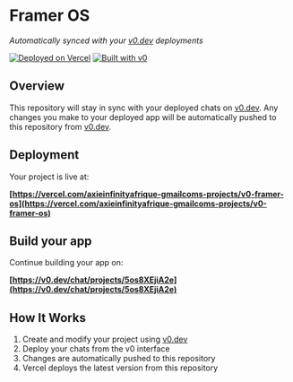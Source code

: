 # Framer OS

*Automatically synced with your [v0.dev](https://v0.dev) deployments*

[![Deployed on Vercel](https://img.shields.io/badge/Deployed%20on-Vercel-black?style=for-the-badge&logo=vercel)](https://vercel.com/axieinfinityafrique-gmailcoms-projects/v0-framer-os)
[![Built with v0](https://img.shields.io/badge/Built%20with-v0.dev-black?style=for-the-badge)](https://v0.dev/chat/projects/5os8XEjiA2e)

## Overview

This repository will stay in sync with your deployed chats on [v0.dev](https://v0.dev).
Any changes you make to your deployed app will be automatically pushed to this repository from [v0.dev](https://v0.dev).

## Deployment

Your project is live at:

**[https://vercel.com/axieinfinityafrique-gmailcoms-projects/v0-framer-os](https://vercel.com/axieinfinityafrique-gmailcoms-projects/v0-framer-os)**

## Build your app

Continue building your app on:

**[https://v0.dev/chat/projects/5os8XEjiA2e](https://v0.dev/chat/projects/5os8XEjiA2e)**

## How It Works

1. Create and modify your project using [v0.dev](https://v0.dev)
2. Deploy your chats from the v0 interface
3. Changes are automatically pushed to this repository
4. Vercel deploys the latest version from this repository